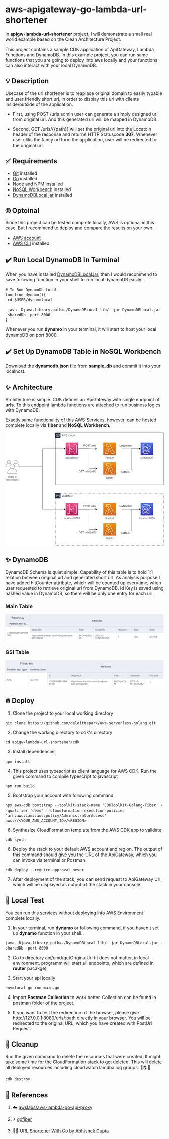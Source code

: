 # aws-apigateway-go-lambda-url-shortener
In **apigw-lambda-url-shortener** project, I will demonstrate a small real world example based on the Clean Architecture Project.

This project contains a sample CDK application of ApiGateway, Lambda Functions and DynamoDB. In this example project, you can run same functions that you are going to deploy into aws locally and your functions can also interact with your local DynamoDB.

## 💡 Description 
Usecase of the url shortener is to reaplace original domain to easily typable and user friendly short url, in order to display this url with clients inside/outside of the application.

- First, using POST /urls admin user can generate a simply designed url from original url. And this generated url will be mapped in DynamoDB.

- Second, GET /urls/{{path}} will set the original url into the Locatoin header of the response and returns HTTP Statuscode **307**. Whenever user cliks the fancy url form the application, user will be redirected to the original url.


## ✅ Requirements 
* [Git](https://git-scm.com/book/en/v2/Getting-Started-Installing-Git) installed
* [Go](https://go.dev/doc/install) installed
* [Node and NPM](https://nodejs.org/en/download/) installed
* [NoSQL Workbench](https://docs.aws.amazon.com/amazondynamodb/latest/developerguide/workbench.settingup.html) installed
* [DynamoDBLocal.jar](https://docs.aws.amazon.com/amazondynamodb/latest/developerguide/DynamoDBLocal.DownloadingAndRunning.html) installed

## 🙄 Optoinal 
Since this project can be tested complete locally, AWS is optional in this case. But I recommend to deploy and compare the results on your own.
* [AWS account](https://portal.aws.amazon.com/gp/aws/developer/registration/index.html)
* [AWS CLI](https://docs.aws.amazon.com/cli/latest/userguide/install-cliv2.html) installed

## ✔️ Run Local DynamoDB in Terminal
When you have installed [DynamoDBLocal.jar](https://docs.aws.amazon.com/amazondynamodb/latest/developerguide/DynamoDBLocal.DownloadingAndRunning.html), then I would recommend to save following function in your shell to run local dynamoDB easily.

```
# To Run DynamoDb Local
function dynamo(){
 cd $USER/dynamolocal

 java -Djava.library.path=./DynamoDBLocal_lib/ -jar DynamoDBLocal.jar -sharedDb -port 8000
}
```
Whenever you run **dynamo** in your terminal, it will start to host your local dynamoDB on port 8000.

## ✔️ Set Up DynamoDB Table in NoSQL Workbench
Download the **dynamodb.json** file from **sample_db** and commit it into your localhost.


## ✨ Architecture
Architecture is simple. CDK defines an ApiGateway with single endpoint of **urls**. To this endpoint lambda functions are attached to run business logics with DynamoDB.

Exactly same functionality of this AWS Services, however, can be hosted complete locally via **fiber** and **NoSQL Workbench**. 

![](./docs/urlConverter.jpg)

## ✨ DynamoDB
DynamoDB Schema is quiet simple. Capability of this table is to hold 1:1 relation between original url and generated short url. As analysis purpose I have added hitCounter attribute, which will be counted up everytime, when user requested to retrieve original url from DynamoDB. Id Key is saved using hashed value in DynamoDB, so there will be only one entry for each url.

### Main Table
![](./docs/UrlConverter_Table.png)
### GSI Table 
![](./docs/UrlConverter_GSI_Entities.png)

## 🔥 Deploy

1. Clone the project to your local working directory
```
git clone https://github.com/deloittepark/aws-serverless-golang.git
```

2. Change the working directory to cdk's directory
```
cd apigw-lambda-url-shortener/cdk
```

3. Install dependencies
```
npm install
```

4. This project uses typescript as client language for AWS CDK. Run the given command to compile typescript to javascript
```
npm run build
```

5. Bootstrap your account with following command
```
npx aws-cdk bootstrap --toolkit-stack-name 'CDKToolkit-Golang-Fiber' --qualifier 'demo' --cloudformation-execution-policies 'arn:aws:iam::aws:policy/AdministratorAccess' aws://<YOUR_AWS_ACCOUNT_ID>/<REGION> 
```

6. Synthesize CloudFormation template from the AWS CDK app to validate
```
cdk synth
```

6. Deploy the stack to your default AWS account and region. The output of this command should give you the URL of the ApiGateway, which you can invoke via terminal or Postman
```
cdk deploy --require-approval never
```

7. After deployment of the stack, you can send request to ApiGateway Url, which will be displayed as output of the stack in your console.
## 🚀 Local Test

You can run this services without deploying into AWS Environment complete locally.

1. In your terminal, run **dynamo** or following command, if you haven't set up **dynamo** function in your shell.
```
java -Djava.library.path=./DynamoDBLocal_lib/ -jar DynamoDBLocal.jar -sharedDb -port 8000
```

2. Go to directory api/cmd/getOriginalUrl (It does not matter, in local environment, programm will start all endpoints, which are defined in **router** pacakge)

3. Start your api locally
```
env=local go run main.go
```

4. Import **Postman Collection** to work better. Collection can be found in postman folder of the project.

5. If you want to test the redirection of the browser, please give http://127.0.0.1:8080/urls/:path directly in your browser. You will be redirected to the original URL, which you have created with PostUrl Request.

## 🔨 Cleanup

Run the given command to delete the resources that were created. It might take some time for the CloudFormation stack to get deleted. This will delete all deployed resources including cloudwatch lamdba log groups. 🌳🌎🌈

```
cdk destroy
```

## 👀 References

1. ☁️ [awslabs/aws-lambda-go-api-proxy](https://github.com/awslabs/aws-lambda-go-api-proxy)

2. ⚡ [gofiber](https://github.com/gofiber/fiber)

3. 🐱‍💻 [URL Shortener With Go by Abhishek Gupta](https://betterprogramming.pub/build-a-serverless-url-shortener-with-go-ca198cb4d627)